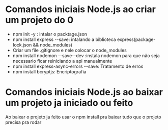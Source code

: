 <h1>Comandos iniciais Node.js ao criar um projeto do 0</h1>

<ul>
    <li>npm init -y : intalar o packtage.json</li>
    <li>npm install express --save: intalando a biblioteca express(package-lock.json && node_modules)</li>
    <li>Criar um file .gitignore e nele colocar o node_modules</li>
    <li>npm install nodemon --save--dev :instala nodemon para que não seja necessario ficar reiniciando a api manualmente</li> 
    <li>npm install express-async-errors --save: Tratamento de erros</li>
    <li>npm install bcryptjs: Encriptografia</li>
</ul>

<h1>Comandos iniciais Node.js ao baixar um projeto ja iniciado ou feito</h1>
<p>Ao baixar o projeto ja feito usar o npm install pra baixar tudo que o projeto precisa pra rodar</p>